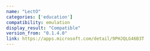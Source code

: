 ```yaml
---
name: "LectO"
categories: ['education']
compatibility: emulation
display_result: "Compatible"
version_from: "0.1.4.0"
link: https://apps.microsoft.com/detail/9PHJQLG46B3T
---
```

